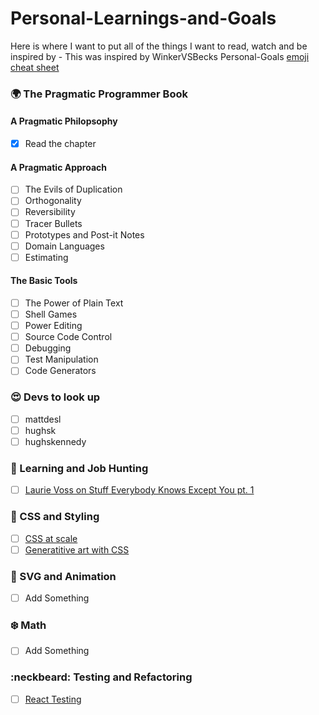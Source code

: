 # Personal-Learnings-and-Goals
Here is where I want to put all of the things I want to read, watch and be inspired by - This was inspired by WinkerVSBecks Personal-Goals
[emoji cheat sheet](https://www.webpagefx.com/tools/emoji-cheat-sheet/)


### 🌍 The Pragmatic Programmer Book 
#### A Pragmatic Philopsophy
- [X] Read the chapter
#### A Pragmatic Approach
- [ ] The Evils of Duplication
- [ ] Orthogonality
- [ ] Reversibility
- [ ] Tracer Bullets
- [ ] Prototypes and Post-it Notes
- [ ] Domain Languages
- [ ] Estimating
#### The Basic Tools
- [ ] The Power of Plain Text
- [ ] Shell Games
- [ ] Power Editing
- [ ] Source Code Control
- [ ] Debugging
- [ ] Test Manipulation
- [ ] Code Generators

### :heart_eyes: Devs to look up
- [ ] mattdesl
- [ ] hughsk
- [ ] hughskennedy

### :woman: Learning and Job Hunting
- [ ] [Laurie Voss on Stuff Everybody Knows Except You pt. 1](https://www.youtube.com/watch?v=JIJZnF_L5KI)

### 🐙 CSS and Styling
- [ ] [CSS at scale](https://engineering.linkedin.com/blog/2018/04/css-at-scale--linkedins-new-open-source-projects-take-on-stylesh)
- [ ] [Generatitive art with CSS](https://www.youtube.com/watch?v=xatWR8MXeJM)

### 🐳 SVG and Animation
- [ ] Add Something

### ❄️ Math
- [ ] Add Something

### :neckbeard: Testing and Refactoring 
- [ ] [React Testing](https://hacks.mozilla.org/2018/04/testing-strategies-for-react-and-redux/)
